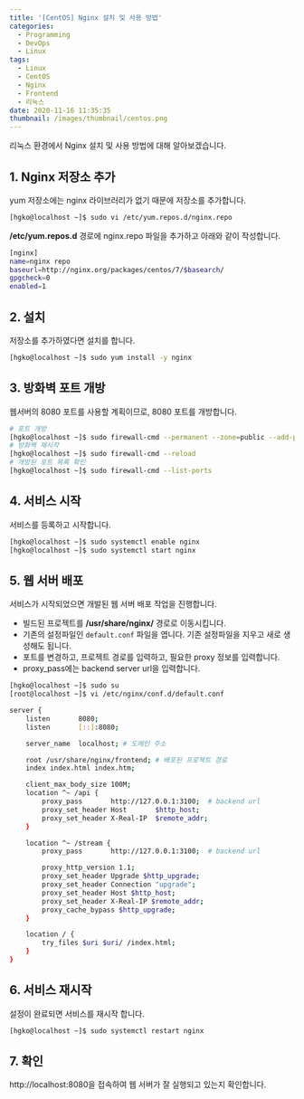 ```yaml
---
title: '[CentOS] Nginx 설치 및 사용 방법'
categories:
  - Programming
  - DevOps
  - Linux
tags:
  - Linux
  - CentOS
  - Nginx
  - Frontend
  - 리눅스
date: 2020-11-16 11:35:35
thumbnail: /images/thumbnail/centos.png
---
```


리눅스 환경에서 Nginx 설치 및 사용 방법에 대해 알아보겠습니다.

## 1. Nginx 저장소 추가

yum 저장소에는 nginx 라이브러리가 없기 때문에 저장소를 추가합니다.

```bash
[hgko@localhost ~]$ sudo vi /etc/yum.repos.d/nginx.repo
```

**/etc/yum.repos.d** 경로에 nginx.repo 파일을 추가하고 아래와 같이 작성합니다.

```bash
[nginx]
name=nginx repo
baseurl=http://nginx.org/packages/centos/7/$basearch/
gpgcheck=0
enabled=1
```

## 2. 설치

저장소를 추가하였다면 설치를 합니다.

```bash
[hgko@localhost ~]$ sudo yum install -y nginx
```

## 3. 방화벽 포트 개방

웹서버의 8080 포트를 사용할 계획이므로, 8080 포트를 개방합니다.

```bash
# 포트 개방
[hgko@localhost ~]$ sudo firewall-cmd --permanent --zone=public --add-port=8080/tcp
# 방화벽 재시작
[hgko@localhost ~]$ sudo firewall-cmd --reload
# 개방된 포트 목록 확인
[hgko@localhost ~]$ sudo firewall-cmd --list-ports
```

## 4. 서비스 시작

서비스를 등록하고 시작합니다.

```bash
[hgko@localhost ~]$ sudo systemctl enable nginx
[hgko@localhost ~]$ sudo systemctl start nginx
```

## 5. 웹 서버 배포

서비스가 시작되었으면 개발된 웹 서버 배포 작업을 진행합니다.

- 빌드된 프로젝트를 **/usr/share/nginx/** 경로로 이동시킵니다.
- 기존의 설정파일인 `default.conf` 파일을 엽니다. 기존 설정파일을 지우고 새로 생성해도 됩니다.
- 포트를 변경하고, 프로젝트 경로를 입력하고, 필요한 proxy 정보를 입력합니다.
- proxy_pass에는 backend server url을 입력합니다.

```bash
[hgko@localhost ~]$ sudo su
[root@localhost ~]$ vi /etc/nginx/conf.d/default.conf
```

```bash
server {
    listen       8080;
    listen       [::]:8080;

    server_name  localhost; # 도메인 주소

    root /usr/share/nginx/frontend; # 배포된 프로젝트 경로
    index index.html index.htm;

    client_max_body_size 100M;
    location ^~ /api {
        proxy_pass       http://127.0.0.1:3100;  # backend url
        proxy_set_header Host       $http_host;
        proxy_set_header X-Real-IP  $remote_addr;
    }

    location ^~ /stream {
        proxy_pass       http://127.0.0.1:3100;  # backend url

        proxy_http_version 1.1;
        proxy_set_header Upgrade $http_upgrade;
        proxy_set_header Connection "upgrade";
        proxy_set_header Host $http_host;
        proxy_set_header X-Real-IP $remote_addr;
        proxy_cache_bypass $http_upgrade;
    }

    location / {
        try_files $uri $uri/ /index.html;
    }
}
```

## 6. 서비스 재시작

설정이 완료되면 서비스를 재시작 합니다.

```bash
[hgko@localhost ~]$ sudo systemctl restart nginx
```

## 7. 확인

http://localhost:8080을 접속하여 웹 서버가 잘 실행되고 있는지 확인합니다.
